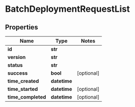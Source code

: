 # BatchDeploymentRequestList

## Properties
Name | Type | Notes
------------ | ------------- | -------------
**id** | **str** | 
**version** | **str** | 
**status** | **str** | 
**success** | **bool** | [optional] 
**time_created** | **datetime** | 
**time_started** | **datetime** | [optional] 
**time_completed** | **datetime** | [optional] 


